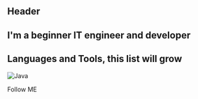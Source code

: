 ## Header
## I'm a beginner IT engineer and developer 
## Languages and Tools, this list will grow
![Java](https://img.shields.io/badge/-Java-ff0000-?style=for-the-badge&logo=Java)

Follow ME

